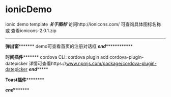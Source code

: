 # ionicDemo
ionic demo template
*****关于图标*****
访问http://ionicons.com/  可查询具体图标名称
或 查看ionicons-2.0.1.zip
*****************

****************弹出窗***********************
demo可查看首页的注册对话框
***************end***************************


****************时间插件***********************
cordova CLI: cordova plugin add cordova-plugin-datepicker
详情可查看https://www.npmjs.com/package/cordova-plugin-datepicker
*******************end************************

****************Toast插件************************

*******************end**************************